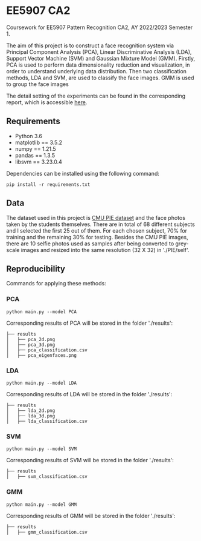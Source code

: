# EE5907 CA2

Coursework for EE5907 Pattern Recognition CA2, AY 2022/2023 Semester 1.

The aim of this project is to construct a face recognition system via Principal Component Analysis (PCA), Linear Discriminative Analysis (LDA), Support Vector Machine (SVM) and Gaussian Mixture Model (GMM). Firstly, PCA is used to perform data dimensionality reduction and visualization, in order to understand underlying data distribution. Then two classification methods, LDA and SVM, are used to classify the face images. GMM is used to group the face images

The detail setting of the experiments can be found in the corresponding report, which is accessible [here]().

## Requirements


- Python 3.6
- matplotlib == 3.5.2
- numpy == 1.21.5
- pandas == 1.3.5
- libsvm == 3.23.0.4


Dependencies can be installed using the following command:
```
pip install -r requirements.txt
```

## Data
The dataset used in this project is [CMU PIE dataset](https://data.nvision2.eecs.yorku.ca/PIE_dataset/) and the face photos taken by the students themselves. There are in total of 68 different subjects and I selected the first 25 out of them. For each chosen subject, 70% for training and the remaining 30% for testing. Besides the CMU PIE images, there are 10 selfie photos used as samples after being converted to grey-scale images and resized into the same resolution (32 X 32) in './PIE/self'.


## Reproducibility

Commands for applying these methods:

### PCA
```
python main.py --model PCA
```

Corresponding results of PCA will be stored in the folder './results':

```
├── results
│   ├── pca_2d.png
│   ├── pca_3d.png
│   ├── pca_classification.csv
│   ├── pca_eigenfaces.png
```

### LDA
```
python main.py --model LDA
```

Corresponding results of LDA will be stored in the folder './results':
```
├── results
│   ├── lda_2d.png
│   ├── lda_3d.png
│   ├── lda_classification.csv
```
### SVM

```
python main.py --model SVM
```

Corresponding results of SVM will be stored in the folder './results':

```
├── results
│   ├── svm_classification.csv
```
### GMM

```
python main.py --model GMM
```

Corresponding results of GMM will be stored in the folder './results':

```
├── results
│   ├── gmm_classification.csv
```